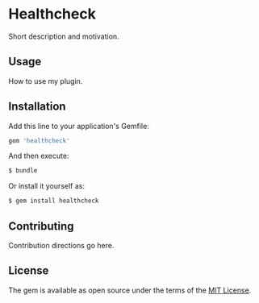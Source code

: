 # Healthcheck
Short description and motivation.

## Usage
How to use my plugin.

## Installation
Add this line to your application's Gemfile:

```ruby
gem 'healthcheck'
```

And then execute:
```bash
$ bundle
```

Or install it yourself as:
```bash
$ gem install healthcheck
```

## Contributing
Contribution directions go here.

## License
The gem is available as open source under the terms of the [MIT License](http://opensource.org/licenses/MIT).
